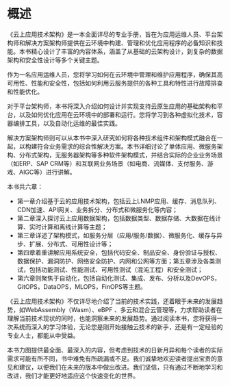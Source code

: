 # 概述

《云上应用技术架构》是一本全面详尽的专业手册，旨在为应用运维人员、平台架构师和解决方案架构师提供在云环境中构建、管理和优化应用程序的必备知识和技能。本书精心设计了丰富的内容体系，涵盖了从基础的云架构设计，到复杂的数据架构和安全性设计等多个关键主题。

作为一名应用运维人员，您将学习如何在云环境中管理和维护应用程序，确保其高可用性、性能和安全性，包括如何利用云服务提供的各种工具和特性进行故障排查和性能优化。

对于平台架构师，本书将深入介绍如何设计并实现支持云原生应用的基础架构和平台，以及如何优化应用在云环境中的部署和运行。您将学习到各种虚拟化技术，容器编排工具，以及自动化运维的最佳实践。

解决方案架构师则可以从本书中深入研究如何将各种技术组件和架构模式融合在一起，以构建符合业务需求的综合性解决方案。本书详细讨论了单体应用、微服务架构、分布式架构，无服务器架构等多种软件架构模式，并结合实际的企业业务场景（如ERP、SAP CRM等）和互联网业务场景（如电商、流媒体、支付服务、游戏、AIGC等）进行讲解。

本书共六章：
* 第一章介绍基于云的应用技术架构，包括云上LNMP应用、缓存、消息队列、CDN加速、API网关、业务拆分、分布式和微服务化等内容；
* 第二章深入探讨云上应用数据架构，包括数据类型、数据存储、大数据在线计算、实时计算和离线计算等主题；
* 第三章详述了架构模式，如服务分层（应用/服务/数据）、微服务化、缓存与异步、扩展、分布式、可用性设计等；
* 第四章着重讲解应用系统安全，包括代码安全、制品安全、身份验证与授权、数据保护、漏洞防护、网络安全防护、内网和公网等方面；第五章涉及各类测试，包括功能测试、性能测试、可用性测试（混沌工程）和安全测试；
* 第六章则聚焦于自动化，包括自动化测试、集成、发布、分析以及DevOPS，GitOPS，DataOPS，MLOPS，FinOPS等主题。

《云上应用技术架构》不仅详尽地介绍了当前的技术实践，还着眼于未来的发展趋势，如WebAssembly（Wasm）、eBPF 、多云和混合云管理等，力求帮助读者在理解当前技术现状的同时，也能洞察未来的发展趋势。通过阅读本书，您将获得一次系统而深入的学习体验，无论您是刚开始接触云技术的新手，还是有一定经验的专业人士，都能从中受益。

本书力图提供最全面、最深入的内容，但考虑到技术的日新月异和每个读者的实际需求可能有所不同，书中难免有所疏漏或不足。我们诚挚地欢迎读者提出宝贵的意见和建议，以便我们在未来的版本中做出改进。我们坚信，只有通过不断地学习和改进，我们才能更好地适应这个快速变化的世界。
